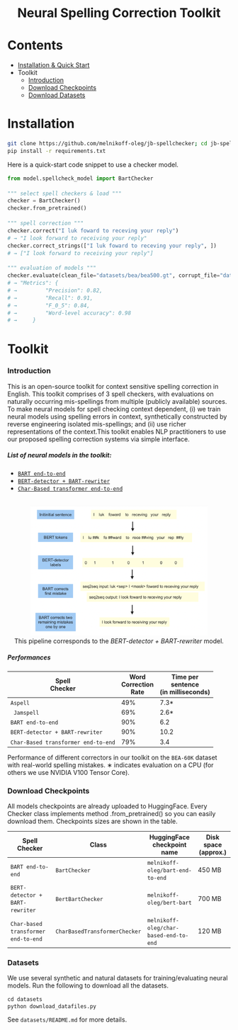 <h1 align="center">
<p>Neural Spelling Correction Toolkit
</h1>

# Contents

- [Installation & Quick Start](#Installation)
- Toolkit
    - [Introduction](#Introduction)
    - [Download Checkpoints](#Download-Checkpoints)
    - [Download Datasets](#Datasets)
# Installation

```bash
git clone https://github.com/melnikoff-oleg/jb-spellchecker; cd jb-spellchecker
pip install -r requirements.txt
```

Here is a quick-start code snippet to use a checker model.

```python
from model.spellcheck_model import BartChecker

""" select spell checkers & load """
checker = BartChecker()
checker.from_pretrained()

""" spell correction """
checker.correct("I luk foward to receving your reply")
# → "I look forward to receiving your reply"
checker.correct_strings(["I luk foward to receving your reply", ])
# → ["I look forward to receiving your reply"]

""" evaluation of models """
checker.evaluate(clean_file="datasets/bea/bea500.gt", corrupt_file="datasets/bea/bea500.noise")
# → "Metrics": {
# →         "Precision": 0.82,
# →         "Recall": 0.91,
# →         "F_0_5": 0.84,
# →         "Word-level accuracy": 0.98
# →     }
```

# Toolkit

### Introduction

This is an open-source toolkit for context sensitive spelling correction in English. This toolkit comprises of 3
spell checkers, with evaluations on naturally occurring mis-spellings from multiple (publicly available) sources. To
make neural models for spell checking context dependent, (i) we train neural models using spelling errors in context,
synthetically constructed by reverse engineering isolated mis-spellings; and  (ii) use richer representations of the
context.This toolkit enables NLP practitioners to use our proposed spelling correction systems via
simple interface.


##### List of neural models in the toolkit:

- [```BART end-to-end```](https://drive.google.com/file/d/14XiDY4BJ144fVGE2cfWfwyjnMwBcwhNa/view?usp=sharing)
- [```BERT-detector + BART-rewriter```](https://drive.google.com/file/d/1OvbkdBXawnefQF1d-tUrd9lxiAH1ULtr/view?usp=sharing)
- [```Char-Based transformer end-to-end```](https://drive.google.com/file/d/19ZhWvBaZqrsP5cGqBJdFPtufdyBqQprI/view?usp=sharing)

<p align="center">
    <br>
    <img src="https://github.com/melnikoff-oleg/jb-spellchecker/blob/main/images/bert-bart-model.png?raw=true" width="400"/>
    <br>
    This pipeline corresponds to the <i>BERT-detector + BART-rewriter</i> model.
<p>

##### Performances

| Spell<br>Checker    | Word<br>Correction <br>Rate | Time per<br>sentence <br>(in milliseconds) |
|-------------------------------------|-----------------------|--------------------------------------|
| ```Aspell```                        | 49%                  | 7.3*                                 |
| ``` Jamspell```                     | 69%                | 2.6*                                 |
| ```BART end-to-end```                      | 90%                  | 6.2                                  |
| ```BERT-detector + BART-rewriter```                       | 90%                  | 10.2                                  |
| ```Char-Based transformer end-to-end```                   | 79%                  | 3.4                                  |

Performance of different correctors in our toolkit on the  ```BEA-60K```  dataset with real-world spelling
mistakes. ∗ indicates evaluation on a CPU (for others we use NVIDIA V100 Tensor Core).

### Download Checkpoints

All models checkpoints are already uploaded to HuggingFace. Every Checker class implements method .from_pretrained() so you can easily download them.
Checkpoints sizes are shown in the table.

| Spell Checker                       | Class               | HuggingFace checkpoint name             | Disk space (approx.) |
|-------------------------------------|---------------------|-----------------------------|----------------------|
| ```BART end-to-end```                      | `BartChecker`    | `melnikoff-oleg/bart-end-to-end`    | 450 MB               |
| ```BERT-detector + BART-rewriter```                       | `BertBartChecker`     | `melnikoff-oleg/bert-bart`       | 700 MB               |
| ```Char-based transformer end-to-end```                   | `CharBasedTransformerChecker` | `melnikoff-oleg/char-based-end-to-end`   | 120 MB               |



### Datasets

We use several synthetic and natural datasets for training/evaluating neural models. Run the following to download all the datasets.

```
cd datasets
python download_datafiles.py
```

See ```datasets/README.md``` for more details.
